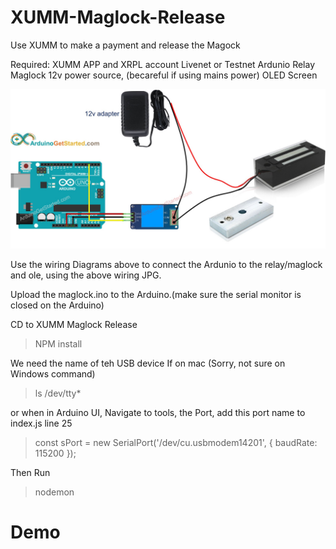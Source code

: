 # XUMM-Maglock-Release
Use XUMM to make a payment and release the Magock

Required:
XUMM APP and XRPL account Livenet or Testnet
Ardunio
Relay
Maglock
12v power source, (becareful if using mains power)
OLED Screen



![](Maglock/public/images/xummlogo/Xumm%20MAglock%20Release.jpg)

Use the wiring Diagrams above to connect the Ardunio to the relay/maglock and ole, using the above wiring JPG.

Upload the maglock.ino to the Arduino.(make sure the serial monitor is closed on the Arduino)

CD to XUMM Maglock Release

>NPM install

We need the name of teh USB device
If on mac (Sorry, not sure on Windows command)
> ls /dev/tty*

or when in Arduino UI, Navigate to tools, the Port, add this port name to index.js line 25
> const sPort = new SerialPort('/dev/cu.usbmodem14201', { baudRate: 115200 });

Then Run

> nodemon

# Demo

